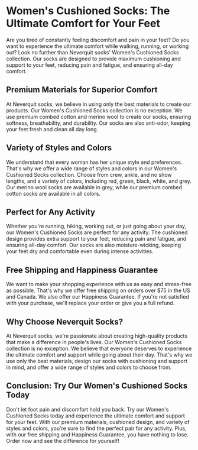 # Women's Cushioned Socks: The Ultimate Comfort for Your Feet

Are you tired of constantly feeling discomfort and pain in your feet? Do you want to experience the ultimate comfort while walking, running, or working out? Look no further than Neverquit socks' Women's Cushioned Socks collection. Our socks are designed to provide maximum cushioning and support to your feet, reducing pain and fatigue, and ensuring all-day comfort.

## Premium Materials for Superior Comfort

At Neverquit socks, we believe in using only the best materials to create our products. Our Women's Cushioned Socks collection is no exception. We use premium combed cotton and merino wool to create our socks, ensuring softness, breathability, and durability. Our socks are also anti-odor, keeping your feet fresh and clean all day long.

## Variety of Styles and Colors

We understand that every woman has her unique style and preferences. That's why we offer a wide range of styles and colors in our Women's Cushioned Socks collection. Choose from crew, ankle, and no show lengths, and a variety of colors, including red, green, black, white, and grey. Our merino wool socks are available in grey, while our premium combed cotton socks are available in all colors.

## Perfect for Any Activity

Whether you're running, hiking, working out, or just going about your day, our Women's Cushioned Socks are perfect for any activity. The cushioned design provides extra support to your feet, reducing pain and fatigue, and ensuring all-day comfort. Our socks are also moisture-wicking, keeping your feet dry and comfortable even during intense activities.

## Free Shipping and Happiness Guarantee

We want to make your shopping experience with us as easy and stress-free as possible. That's why we offer free shipping on orders over $75 in the US and Canada. We also offer our Happiness Guarantee. If you're not satisfied with your purchase, we'll replace your order or give you a full refund.

## Why Choose Neverquit Socks?

At Neverquit socks, we're passionate about creating high-quality products that make a difference in people's lives. Our Women's Cushioned Socks collection is no exception. We believe that everyone deserves to experience the ultimate comfort and support while going about their day. That's why we use only the best materials, design our socks with cushioning and support in mind, and offer a wide range of styles and colors to choose from.

## Conclusion: Try Our Women's Cushioned Socks Today

Don't let foot pain and discomfort hold you back. Try our Women's Cushioned Socks today and experience the ultimate comfort and support for your feet. With our premium materials, cushioned design, and variety of styles and colors, you're sure to find the perfect pair for any activity. Plus, with our free shipping and Happiness Guarantee, you have nothing to lose. Order now and see the difference for yourself!